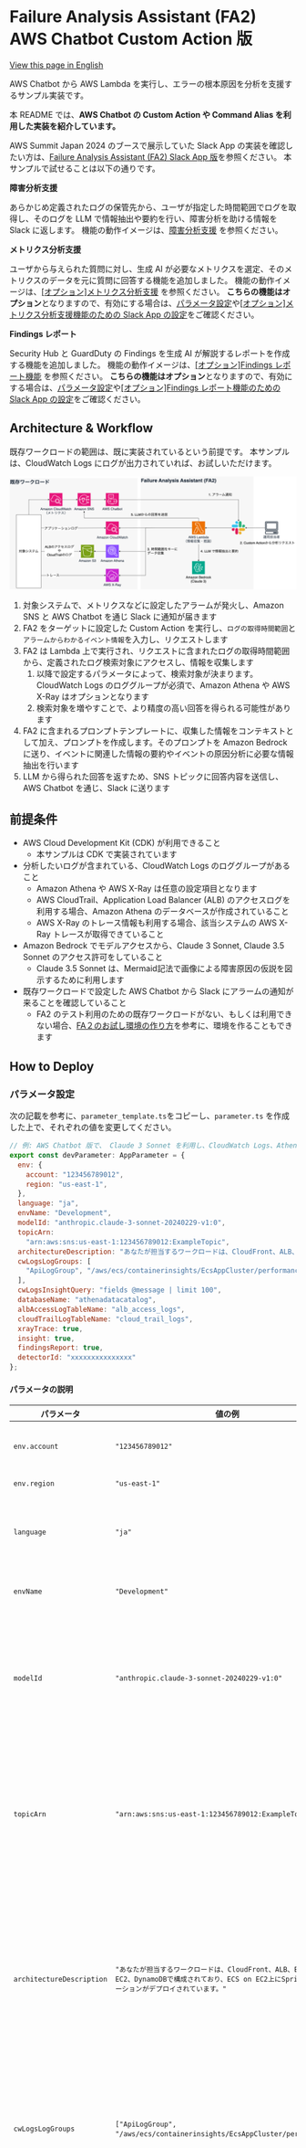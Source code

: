 # Failure Analysis Assistant (FA2) AWS Chatbot Custom Action 版

[View this page in English](./README_en.md)

AWS Chatbot から AWS Lambda を実行し、エラーの根本原因を分析を支援するサンプル実装です。

本 README では、**AWS Chatbot の Custom Action や Command Alias を利用した実装を紹介しています。**

AWS Summit Japan 2024 のブースで展示していた Slack App の実装を確認したい方は、[Failure Analysis Assistant (FA2) Slack App 版](https://github.com/aws-samples/failure-analysis-assistant)を参照ください。
本サンプルで試せることは以下の通りです。

**障害分析支援**

あらかじめ定義されたログの保管先から、ユーザが指定した時間範囲でログを取得し、そのログを LLM で情報抽出や要約を行い、障害分析を助ける情報を Slack に返します。
機能の動作イメージは、[障害分析支援](#障害分析支援) を参照ください。

**メトリクス分析支援**

ユーザから与えられた質問に対し、生成 AI が必要なメトリクスを選定、そのメトリクスのデータを元に質問に回答する機能を追加しました。
機能の動作イメージは、[[オプション]メトリクス分析支援](#オプションメトリクス分析支援) を参照ください。
**こちらの機能はオプション**となりますので、有効にする場合は、[パラメータ設定](#パラメータ設定)や[[オプション]メトリクス分析支援機能のための Slack App の設定](#オプションメトリクス分析支援機能のための-slack-app-の設定)をご確認ください。

**Findings レポート**

Security Hub と GuardDuty の Findings を生成 AI が解説するレポートを作成する機能を追加しました。
機能の動作イメージは、[[オプション]Findings レポート機能](#オプションfindings-レポート機能) を参照ください。
**こちらの機能はオプション**となりますので、有効にする場合は、[パラメータ設定](#パラメータ設定)や[[オプション]Findings レポート機能のための Slack App の設定](#オプションfindings-レポート機能のための-slack-app-の設定)をご確認ください。

## Architecture & Workflow

既存ワークロードの範囲は、既に実装されているという前提です。
本サンプルは、CloudWatch Logs にログが出力されていれば、お試しいただけます。

![chatbot-architecture](./docs/images/ja/fa2-architecture-chatbot.png)

1. 対象システムで、メトリクスなどに設定したアラームが発火し、Amazon SNS と AWS Chatbot を通じ Slack に通知が届きます
2. FA2 をターゲットに設定した Custom Action を実行し、`ログの取得時間範囲`と`アラームからわかるイベント情報`を入力し、リクエストします
3. FA2 は Lambda 上で実行され、リクエストに含まれたログの取得時間範囲から、定義されたログ検索対象にアクセスし、情報を収集します
   1. 以降で設定するパラメータによって、検索対象が決まります。CloudWatch Logs のロググループが必須で、Amazon Athena や AWS X-Ray はオプションとなります
   2. 検索対象を増やすことで、より精度の高い回答を得られる可能性があります
4. FA2 に含まれるプロンプトテンプレートに、収集した情報をコンテキストとして加え、プロンプトを作成します。そのプロンプトを Amazon Bedrock に送り、イベントに関連した情報の要約やイベントの原因分析に必要な情報抽出を行います
5. LLM から得られた回答を返すため、SNS トピックに回答内容を送信し、AWS Chatbot を通じ、Slack に送ります

## 前提条件

- AWS Cloud Development Kit (CDK) が利用できること
  - 本サンプルは CDK で実装されています
- 分析したいログが含まれている、CloudWatch Logs のロググループがあること
  - Amazon Athena や AWS X-Ray は任意の設定項目となります
  - AWS CloudTrail、Application Load Balancer (ALB) のアクセスログを利用する場合、Amazon Athena のデータベースが作成されていること
  - AWS X-Ray のトレース情報も利用する場合、該当システムの AWS X-Ray トレースが取得できていること
- Amazon Bedrock でモデルアクセスから、Claude 3 Sonnet, Claude 3.5 Sonnet のアクセス許可をしていること
  - Claude 3.5 Sonnet は、Mermaid記法で画像による障害原因の仮説を図示するために利用します
- 既存ワークロードで設定した AWS Chatbot から Slack にアラームの通知が来ることを確認していること
  - FA2 のテスト利用のための既存ワークロードがない、もしくは利用できない場合、[FA２のお試し環境の作り方](./docs/HowToCreateTestEnvironment.md)を参考に、環境を作ることもできます

## How to Deploy

### パラメータ設定

次の記載を参考に、`parameter_template.ts`をコピーし、`parameter.ts` を作成した上で、それぞれの値を変更してください。

```js
// 例: AWS Chatbot 版で、 Claude 3 Sonnet を利用し、CloudWatch Logs、Athena、X-Ray、を検索対象とした場合の設定です。
export const devParameter: AppParameter = {
  env: {
    account: "123456789012",
    region: "us-east-1",
  },
  language: "ja",
  envName: "Development",
  modelId: "anthropic.claude-3-sonnet-20240229-v1:0",
  topicArn:
    "arn:aws:sns:us-east-1:123456789012:ExampleTopic",
  architectureDescription: "あなたが担当するワークロードは、CloudFront、ALB、ECS on EC2、DynamoDBで構成されており、ECS on EC2上にSpringアプリケーションがデプロイされています。",
  cwLogsLogGroups: [
    "ApiLogGroup", "/aws/ecs/containerinsights/EcsAppCluster/performance"
  ],
  cwLogsInsightQuery: "fields @message | limit 100",
  databaseName: "athenadatacatalog",
  albAccessLogTableName: "alb_access_logs",
  cloudTrailLogTableName: "cloud_trail_logs",
  xrayTrace: true,
  insight: true,
  findingsReport: true,
  detectorId: "xxxxxxxxxxxxxxx"
};
```

#### パラメータの説明

| パラメータ               | 値の例                                                                    | 概要                                                                                                                                                                       |
| ------------------------ | ------------------------------------------------------------------------- | -------------------------------------------------------------------------------------------------------------------------------------------------------------------------- |
| `env.account`            | `"123456789012"`                                                          | デプロイ先 AWS アカウントのアカウント ID                                                                                                                                   |
| `env.region`             | `"us-east-1"`                                                             | デプロイ先リージョン                                                                                                                                                       |
| `language`               | `"ja"`                                                                    | プロンプトや UI の言語設定。`en` または `ja` のどちらかを指定します                                                                                                        |
| `envName`                | `"Development"`                                                           | 環境名。`Development` や `Staging` など                                                                                                                                    |
| `modelId`                | `"anthropic.claude-3-sonnet-20240229-v1:0"`                               | Amazon Bedrock で定義されたモデル ID を指定します。モデルアクセスで許可しているものを指定してください                                                                      |
| `topicArn`               | `"arn:aws:sns:us-east-1:123456789012:ExampleTopic"`                       | AWS Chatbot にイベントを渡している Amazon SNS の Topic の ARN。ClientType が `AWSCHATBOT` の場合必須です                                                                   |
| `architectureDescription`  | `"あなたが担当するワークロードは、CloudFront、ALB、ECS on EC2、DynamoDBで構成されており、ECS on EC2上にSpringアプリケーションがデプロイされています。"`                                                     | 　障害分析の対象となるシステムを説明する文章です。プロンプトに組み込まれますので、AWSのサービス名や要素技術を含める、簡潔にする、などを心がけてください。                                                                            |
| `cwLogsLogGroups`        | `["ApiLogGroup", "/aws/ecs/containerinsights/EcsAppCluster/performance"]` | ログを取得したい Amazon CloudWatch Logs のロググループを指定します。最大 50 個まで指定可能です                                                                             |
| `cwLogsInsightQuery`     | `"fields @message \| limit 100"`                                          | CloudWatch Logs Insight で利用したいクエリを指定します。コンテキストウィンドウとの兼ね合いから、デフォルトでは、100 件に制限する（実際のプロンプトに応じて、調整ください） |
| `databaseName`           | `"athenadatacatalog"`                                                     | Amazon Athena のデータベース名。Athena を使ってログ検索を行いたい場合は必須です                                                                                            |
| `albAccessLogTableName`  | `"alb_access_logs"`                                                       | ALB のアクセスログのテーブル名。今回のサンプルでは、Athena で ALB のアクセスログのログ検索を実装したため、利用する場合 ALB のアクセスログテーブル名を指定します            |
| `cloudTrailLogTableName` | `"cloud_trail_logs"`                                                      | AWS CloudTrail のログのテーブル名。今回のサンプルでは、Athena で CloudTrail の監査ログのログ検索を実装したため、利用する場合 CloudTrail のログテーブル名を指定します       |
| `xrayTrace`              | `true`                                                                    | 分析対象に AWS X-Ray のトレース情報を含めるかどうか決めるためのパラメータ                                                                                                  |
| `insight`              | `true`                                                                    | メトリクス分析支援を利用する場合には、 `true` を設定してください                                                                                                       |
| `findingsReport`              | `true`                                                                    |  Findings レポートを利用するには、 `true` を設定してください                                                                                                       |
| `detectorId`              | `"xxxxxxxxxxx"`                                                                    | `findings-report` を利用する場合には必須です。アカウントで定義されている `detectorId` を設定してください                                                                                                       |

#### プロンプトの変更

`lambda/lib/prompts.ts` にそれぞれの推論で利用するプロンプトが記載されています。
それぞれのプロンプトでは、`parameter.ts` にある、`architectureDescription` を使って、対象となるワークロードのアーキテクチャの説明文を取得しています。
ご自身が FA2 をデプロイする環境に合わせ、このアーキテクチャの説明文を変更してください。

また、デプロイ後のテストで、期待した結果が得られない場合は、`createFailureAnalysisPrompt` 関数に記載されているプロンプトをチューニングしてください。

### CDK デプロイ

まず、障害原因の仮説を図示する機能でLambda関数のLayerが必要となります。
そこで、最初にLayerに必要なモジュールをインストールするコマンドを実行してください。
続いて、通常のCDKのデプロイのコマンドを実施します。

```bash
$ npm run build:layer // 障害原因の仮説を図示する機能を利用するために実施します
$ npm install
$ npx cdk bootstrap --profile {your_profile}
$ npx cdk deploy --all --profile {your_profile} --require-approval never
```

> [!NOTE]
> `failure-analysis-assistant/lambda/functions/fa2-lambda/main.mts` の、`// Additional process.`の記載から始まる箇所が、障害原因の仮説の図を生成する処理になります。
> 図の生成が不要の場合、この部分はコメントアウトまたは削除してください。

### Custom Action の設定

1. CDK デプロイ後に、デプロイした Lambda 関数の名前を確認してください
2. AWS Chatbot の通知にある、３点リーダをクリックします

   ![fa2-customaction-start](./docs/images/ja/fa2-customaction-start.png)

3. [Create a new custom action button] の [Create] をクリックします

   ![fa2-customaction-create](./docs/images/ja/fa2-customaction-create.png)

4. [Custom action name] に [FA2] 、 [Custom action button text] と [FA2] とそれぞれ入力し、 [Custom action type] では [CLI action] を選択し [Next] をクリックします

   ![fa2-customaction-step1](./docs/images/ja/fa2-customaction-step1.png)

5. [Define CLI command] に以下のスクリプトの Lambda 関数名とリージョンをデプロイしたものに書き換えた上で、コピー＆ペーストします

   ```bash
   lambda invoke --function-name {デプロイしたLambda関数の名前} --payload {
     "startDate" : "$startDate",
     "endDate": "$endDate",
     "errorDescription": "$errorDescription",
     "alarmName": "$MetricAlarmName",
     "alarmTimestamp": "$Timestamp"
   } --region {デプロイ先リージョン} --invocation-type Event
   ```

   ![fa2-customaction-step2](./docs/images/ja/fa2-customaction-step2.png)

6. [Display criteria] は変更せず、そのまま [Save] をクリックします
   ![fa2-customaction-step3](./docs/images/ja/fa2-customaction-step3.png)

7. **AWS Chatbot が次から送信する通知**には、作成した [FA2] の Custom Action がボタンとして表示されます
   ![fa2-customaction-button](./docs/images/ja/fa2-customaction-button.png)

### AWS Chatbot への権限追加

AWS Chatbot が FA2 の Lambda 関数を実行するために、チャネルロールに `lambda:InvokeFunction` を付与する必要があります。

チャネルロールには、次のようなポリシーを付与してください。
Resource は対象となる関数だけに絞ることを推奨いたします。

```json
{
    "Version": "2012-10-17",
    "Statement": [
        {
            "Action": "lambda:InvokeFunction",
            "Resource": "*", // FA2 でデプロイされる Lambda 関数だけにする
            "Effect": "Allow"
        }
    ]
}
```


### [オプション]メトリクス分析支援機能のための Command Alias の設定

メトリクス分析支援を利用する場合は、Lambda の呼び出しを簡略化するため、AWS Chatbot の Command Alias 機能を利用します。
AWS Chatbot が導入されているチャンネルのチャット欄に、以下を入力します。

```bash
@aws alias create insight lambda invoke --function-name {メトリクス分析支援を提供する Lambda 関数名} --payload { "query" : $query, "duration": $duration } --region {関数をデプロイしたリージョン} --invocation-type Event
```

次の画像のようなメッセージが表示されたら設定が成功しています。

![command-alias-success](./docs/images/ja/fa2-command-alias-success.png)

[AWS Chatbot への権限追加](#aws-chatbot-への権限追加)を参考に、AWS Chatbot からメトリクス分析支援機能の Lambda 関数を実行できるように、チャネルロールの該当ポリシーのリソースに追加してください。

### [オプション]Findings レポート機能のための Custom Action の設定

Findings レポートを利用する場合は、Lambda の呼び出しを簡略化するため、AWS Chatbot の Command Alias 機能を利用します。
AWS Chatbot が導入されているチャンネルのチャット欄に、以下を入力します。

```bash
@aws alias create findings-report lambda invoke --function-name {メトリクス分析支援を提供する Lambda 関数名} --region {関数をデプロイしたリージョン} --invocation-type Event
```

次の画像のようなメッセージが表示されたら設定が成功しています。

![command-alias-success](./docs/images/ja/fa2-command-alias-success.png)

[AWS Chatbot への権限追加](#aws-chatbot-への権限追加)を参考に、AWS Chatbot から Findings レポート機能の Lambda 関数を実行できるように、チャネルロールの該当ポリシーのリソースに追加してください。

### テスト

#### 障害分析支援

1. 表示されたアラームの中にある [FA2] ボタンをクリックします
2. フォームが表示されるので、次の画像のように入力します

   1. `startDate`, `endDate`はそれぞれ`ISO 8601`の形式で`UTC`で入力します (`ISO 8601` 形式: yyyy-mm-ddThh:mm:ssZ)
   2. `errorDescription` は、アラームの概要を入力します
   3. `alarmName`と`alarmTimestamp`はそのままで、[Next]をクリックします

      ![fa2-customaction-input](./docs/images/ja/fa2-customaction-input.png)

3. 入力内容の確認がされるので、[Run]をクリックします

   ![fa2-customaction-confirm](./docs/images/ja/fa2-customaction-confirm.png)

4. リクエストが受け付けられると、スレッドに次のような返信が返ります

   ![fa2-customaction-ack](./docs/images/ja/fa2-customaction-ack.png)

5. 少し時間が経つと、Slack へ回答が返ります

   ![fa2-customaction-answer](./docs/images/ja/fa2-customaction-answer.png)

#### [オプション]メトリクス分析支援

AWS Chatbot が導入されているチャンネルのチャット欄に、以下を入力します。

```bash
@aws run insight --query ""ECSのリソースは十分ですか？チューニングの必要はありますか？"" --duration 14
```

> NOTE
> `--query` に渡す文字列を囲うダブルクオーテーションは、例のように二重にする必要があります。

入力が受け付けられると、次のようなメッセージが表示されます。

![fa2-insight-received-message](./docs/images/ja/fa2-customaction-insight-received-message.png)

[Run] command をクリックすると、次の画像のようにコマンドの実行結果が表示されます。

![fa2-insight-wait](./docs/images/ja/fa2-customaction-insight-wait.png)

推論が終わると、分析結果が表示されます。

![fa2-insight-result](./docs/images/ja/fa2-customaction-insight-result.png)

#### [オプション]Findings レポート機能

AWS Chatbot が導入されているチャンネルのチャット欄に、以下を入力します。

```bash
@aws run findings-report
```

入力が受け付けられると、次のようなメッセージが表示されます。

![fa2-findings-report-received-message](./docs/images/ja/fa2-customaction-findingsreport-received-message.png)

[Run] command をクリックし、関数を実行します。

![fa2-findings-report-wait](./docs/images/ja/fa2-customaction-findingsreport-wait.png)

実行が完了すると、次の画像のようにレポートのダウンロード URL が表示されます。
ダウンロード URL は、デフォルトでは 1 時間です。ダウンロードし、レポートの中身をご確認ください。

![fa2-findings-report-result-message](./docs/images/ja/fa2-customaction-findingsreport-result.png)

## リソースの削除

以下のコマンドを実行し、デプロイしたリソースを削除してください。

```bash
$ npx cdk destroy --profile {your_profile}
```

## 注意事項

本ソースコードはサンプルのため、Amazon API Gateway に対し、AWS WAF をアタッチしていません。
Slack のエンドポイントはパブリックに公開されているため、攻撃対象となる可能性があります。
本番利用される際は、セキュリティリスク軽減のため、AWS WAF のご利用を検討してください。

## Amazon Bedrock 利用に向けた検討事項

Amazon Bedrock では、モデルへのアクセスのログを取得することができます。
ログを取得したい場合、[モデル呼び出しのログ記録](https://docs.aws.amazon.com/ja_jp/bedrock/latest/userguide/model-invocation-logging.html)を参考に、ログの設定を行ってください。

また、Amazon Bedrock のモデルの入出力をフィルタリングすることも可能です。
ログに機密情報が含まれる場合、[Amazon Bedrock のガードレール](https://docs.aws.amazon.com/ja_jp/bedrock/latest/userguide/guardrails.html)を用いて、モデルへの入出力をフィルタリングできますので、合わせてご検討ください。

## Security

See [CONTRIBUTING](CONTRIBUTING.md#security-issue-notifications) for more information.

## License

This library is licensed under the MIT-0 License. See the LICENSE file.
